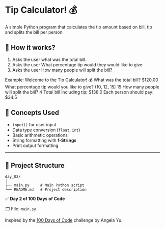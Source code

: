 # Tip Calculator! 💰

A simple Python program that calculates the tip amount based on bill, tip and splits the bill per person

## 🚀 How it works?
1. Asks the user what was the total bill.
2. Asks the user What percentage tip would they would like to give
3. Asks the user How many people will split the bill?

Example:
Welcome to the Tip Calculator! 💰
What was the total bill?
$120.00
What percentage tip would you like to give? (10, 12, 15)
15
How many people will split the bill?
4
Total bill including tip: $138.0
Each person should pay: $34.5

## 🧠 Concepts Used

- `input()` for user input  
- Data type conversion (`float`, `int`)  
- Basic arithmetic operations  
- String formatting with **f-Strings**  
- Print output formatting

---

## 📁 Project Structure

```
day_02/
│
├── main.py     # Main Python script
└── README.md   # Project description
```

✅ **Day 2 of 100 Days of Code**

🗂️ File: `main.py`

Inspired by the [100 Days of Code](https://www.udemy.com/course/100-days-of-code/) challenge by Angela Yu.
